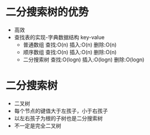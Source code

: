 # 二分搜索树的优势 
- 高效
- 查找表的实现-字典数据结构  key-value
    - 普通数组  查找:O(n)  插入:O(n)  删除:O(n)
    - 顺序数组  查找:O(n)  插入:O(n)  删除:O(n)
    - 二分搜索树  查找:O(logn)  插入:O(logn)  删除:O(logn)

# 二分搜索树
- 二叉树 
- 每个节点的键值大于左孩子，小于右孩子
- 以左右孩子为根的子树也是二分搜索树
- 不一定是完全二叉树